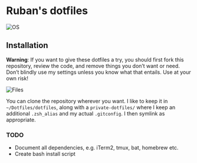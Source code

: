 # Ruban's dotfiles

![OS](./images/neofetch.png)

## Installation

**Warning**: If you want to give these dotfiles a try, you should first fork
this repository, review the code, and remove things you don’t want or need.  
Don’t blindly use my settings unless you know what that entails. Use at your own
risk!

![Files](./images/files.png)

You can clone the repository wherever you want. I like to keep it in
`~/Dotfiles/dotfiles`, along with a `private-dotfiles/` where I keep an
additional `.zsh_alias` and my actual `.gitconfig`. I then symlink as
appropriate.

### TODO

- Document all dependencies, e.g. iTerm2, tmux, bat, homebrew etc.
- Create bash install script
